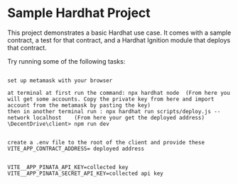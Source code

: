 # Sample Hardhat Project

This project demonstrates a basic Hardhat use case. It comes with a sample contract, a test for that contract, and a Hardhat Ignition module that deploys that contract.

Try running some of the following tasks:

```shell

set up metamask with your browser

at terminal at first run the command: npx hardhat node  (From here you will get some accounts. Copy the private key from here and import account from the metamask by pasting the key)
then in another terminal run : npx hardhat run scripts/deploy.js --network localhost    (From here your get the deployed address)
\DecentDrive\client> npm run dev


create a .env file to the root of the client and provide these 
VITE_APP_CONTRACT_ADDRESS= deployed address


VITE__APP_PINATA_API_KEY=collected key
VITE__APP_PINATA_SECRET_API_KEY=collected api key


```
